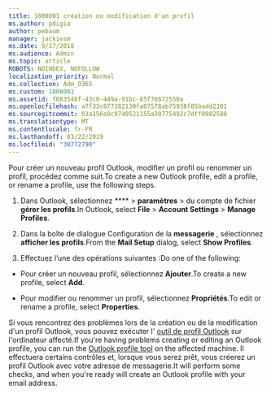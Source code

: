 ```yaml
---
title: 1800001 création ou modification d'un profil
ms.author: pdigia
author: pebaum
manager: jackiesm
ms.date: 9/17/2018
ms.audience: Admin
ms.topic: article
ROBOTS: NOINDEX, NOFOLLOW
localization_priority: Normal
ms.collection: Adm_O365
ms.custom: 1800001
ms.assetid: f08354bf-43c0-449a-91bc-85f76672550a
ms.openlocfilehash: a7f33c877382130fa07578ab75938f05badd2301
ms.sourcegitcommit: 03a156a9c9740521155a30775492c7dff0982588
ms.translationtype: MT
ms.contentlocale: fr-FR
ms.lasthandoff: 03/22/2019
ms.locfileid: "30772790"
---
```

<span data-ttu-id="74766-102">Pour créer un nouveau profil Outlook, modifier un profil ou renommer un profil, procédez comme suit.</span><span class="sxs-lookup"><span data-stu-id="74766-102">To create a new Outlook profile, edit a profile, or rename a profile, use the following steps.</span></span>
  
1. <span data-ttu-id="74766-103">Dans Outlook, sélectionnez \*\*\*\* \> **paramètres** \> du compte de fichier **gérer les profils**.</span><span class="sxs-lookup"><span data-stu-id="74766-103">In Outlook, select **File** \> **Account Settings** \> **Manage Profiles**.</span></span>
    
2. <span data-ttu-id="74766-104">Dans la boîte de dialogue Configuration de la **messagerie** , sélectionnez **afficher les profils**.</span><span class="sxs-lookup"><span data-stu-id="74766-104">From the **Mail Setup** dialog, select **Show Profiles**.</span></span>
    
3. <span data-ttu-id="74766-105">Effectuez l’une des opérations suivantes :</span><span class="sxs-lookup"><span data-stu-id="74766-105">Do one of the following:</span></span>
    
  - <span data-ttu-id="74766-106">Pour créer un nouveau profil, sélectionnez **Ajouter**.</span><span class="sxs-lookup"><span data-stu-id="74766-106">To create a new profile, select **Add**.</span></span>
    
  - <span data-ttu-id="74766-107">Pour modifier ou renommer un profil, sélectionnez **Propriétés**.</span><span class="sxs-lookup"><span data-stu-id="74766-107">To edit or rename a profile, select **Properties**.</span></span>
    
<span data-ttu-id="74766-108">Si vous rencontrez des problèmes lors de la création ou de la modification d'un profil Outlook, vous pouvez exécuter l' [outil de profil Outlook](https://aka.ms/SaRA-OutlookSetupProfile) sur l'ordinateur affecté.</span><span class="sxs-lookup"><span data-stu-id="74766-108">If you're having problems creating or editing an Outlook profile, you can run the [Outlook profile tool](https://aka.ms/SaRA-OutlookSetupProfile) on the affected machine.</span></span> <span data-ttu-id="74766-109">Il effectuera certains contrôles et, lorsque vous serez prêt, vous créerez un profil Outlook avec votre adresse de messagerie.</span><span class="sxs-lookup"><span data-stu-id="74766-109">It will perform some checks, and when you're ready will create an Outlook profile with your email address.</span></span> 
  

